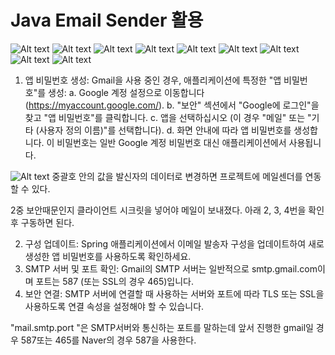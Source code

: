 # Java Email Sender 활용

![Alt text](/assets/mailsender-2.png)
![Alt text](/assets/mailsender-3.png)
![Alt text](/assets/mailsender-4.png)
![Alt text](/assets/mailsender-5.png)
![Alt text](/assets/mailsender-6.png)
![Alt text](/assets/mailsender-7.png)
![Alt text](/assets/mailsender-8.png)
![Alt text](/assets/mailsender-9.png)
![Alt text](/assets/mailsender-10.png)

1. 앱 비밀번호 생성: Gmail을 사용 중인 경우, 애플리케이션에 특정한 "앱 비밀번호"를 생성:
  a. Google 계정 설정으로 이동합니다 (<https://myaccount.google.com/>).
  b. "보안" 섹션에서 "Google에 로그인"을 찾고 "앱 비밀번호"를 클릭합니다.
  c. 앱을 선택하십시오 (이 경우 "메일" 또는 "기타 (사용자 정의 이름)"를 선택합니다).
  d. 화면 안내에 따라 앱 비밀번호를 생성합니다. 이 비밀번호는 일반 Google 계정 비밀번호 대신 애플리케이션에서 사용됩니다.

![Alt text](/assets/mailsender.png)
중괄호 안의 값을 발신자의 데이터로 변경하면 프로젝트에 메일센더를 연동할 수 있다.

2중 보안때문인지 클라이언트 시크릿을 넣어야 메일이 보내졌다.
아래 2, 3, 4번을 확인 후 구동하면 된다.

2. 구성 업데이트: Spring 애플리케이션에서 이메일 발송자 구성을 업데이트하여 새로 생성한 앱 비밀번호를 사용하도록 확인하세요.
3. SMTP 서버 및 포트 확인: Gmail의 SMTP 서버는 일반적으로 smtp.gmail.com이며 포트는 587 (또는 SSL의 경우 465)입니다.
4. 보안 연결: SMTP 서버에 연결할 때 사용하는 서버와 포트에 따라 TLS 또는 SSL을 사용하도록 연결 속성을 설정해야 할 수 있습니다.

"mail.smtp.port "은 SMTP서버와 통신하는 포트를 말하는데 앞서 진행한 gmail일 경우 587또는 465를 Naver의 경우 587을 사용한다.
